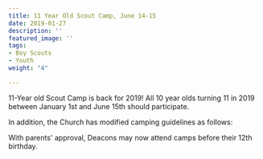 ```yaml
---
title: 11 Year Old Scout Camp, June 14-15
date: 2019-01-27
description: ''
featured_image: ''
tags:
- Boy Scouts
- Youth
weight: "4"

---
```

11-Year old Scout Camp is back for 2019! All 10 year olds turning 11 in 2019 between January 1st and June 15th should participate.

In addition, the Church has modified camping guidelines as follows:

With parents' approval, Deacons may now attend camps before their 12th birthday.